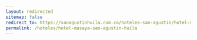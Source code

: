 ```yaml
---
layout: redirected
sitemap: false
redirect_to: https://sanagustinhuila.com.co/hoteles-san-agustin/hotel-masaya-san-agustin-huila
permalink: /hoteles/hotel-masaya-san-agustin-huila
---
```

